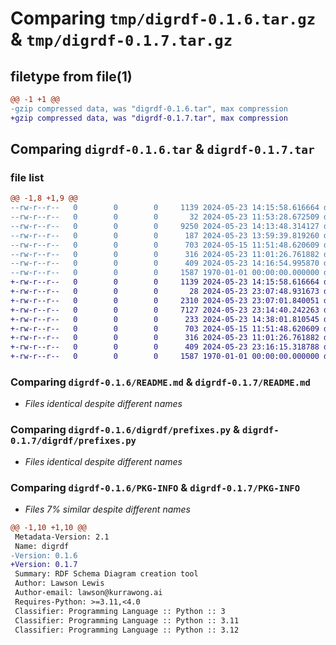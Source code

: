 # Comparing `tmp/digrdf-0.1.6.tar.gz` & `tmp/digrdf-0.1.7.tar.gz`

## filetype from file(1)

```diff
@@ -1 +1 @@
-gzip compressed data, was "digrdf-0.1.6.tar", max compression
+gzip compressed data, was "digrdf-0.1.7.tar", max compression
```

## Comparing `digrdf-0.1.6.tar` & `digrdf-0.1.7.tar`

### file list

```diff
@@ -1,8 +1,9 @@
--rw-r--r--   0        0        0     1139 2024-05-23 14:15:58.616664 digrdf-0.1.6/README.md
--rw-r--r--   0        0        0       32 2024-05-23 11:53:28.672509 digrdf-0.1.6/digrdf/__init__.py
--rw-r--r--   0        0        0     9250 2024-05-23 14:13:48.314127 digrdf-0.1.6/digrdf/__main__.py
--rw-r--r--   0        0        0      187 2024-05-23 13:59:39.819260 digrdf-0.1.6/digrdf/instance_query.sparql
--rw-r--r--   0        0        0      703 2024-05-15 11:51:48.620609 digrdf-0.1.6/digrdf/prefixes.py
--rw-r--r--   0        0        0      316 2024-05-23 11:01:26.761882 digrdf-0.1.6/digrdf/schema_query.sparql
--rw-r--r--   0        0        0      409 2024-05-23 14:16:54.995870 digrdf-0.1.6/pyproject.toml
--rw-r--r--   0        0        0     1587 1970-01-01 00:00:00.000000 digrdf-0.1.6/PKG-INFO
+-rw-r--r--   0        0        0     1139 2024-05-23 14:15:58.616664 digrdf-0.1.7/README.md
+-rw-r--r--   0        0        0       28 2024-05-23 23:07:48.931673 digrdf-0.1.7/digrdf/__init__.py
+-rw-r--r--   0        0        0     2310 2024-05-23 23:07:01.840051 digrdf-0.1.7/digrdf/__main__.py
+-rw-r--r--   0        0        0     7127 2024-05-23 23:14:40.242263 digrdf-0.1.7/digrdf/core.py
+-rw-r--r--   0        0        0      233 2024-05-23 14:38:01.810545 digrdf-0.1.7/digrdf/instance_query.sparql
+-rw-r--r--   0        0        0      703 2024-05-15 11:51:48.620609 digrdf-0.1.7/digrdf/prefixes.py
+-rw-r--r--   0        0        0      316 2024-05-23 11:01:26.761882 digrdf-0.1.7/digrdf/schema_query.sparql
+-rw-r--r--   0        0        0      409 2024-05-23 23:16:15.318788 digrdf-0.1.7/pyproject.toml
+-rw-r--r--   0        0        0     1587 1970-01-01 00:00:00.000000 digrdf-0.1.7/PKG-INFO
```

### Comparing `digrdf-0.1.6/README.md` & `digrdf-0.1.7/README.md`

 * *Files identical despite different names*

### Comparing `digrdf-0.1.6/digrdf/prefixes.py` & `digrdf-0.1.7/digrdf/prefixes.py`

 * *Files identical despite different names*

### Comparing `digrdf-0.1.6/PKG-INFO` & `digrdf-0.1.7/PKG-INFO`

 * *Files 7% similar despite different names*

```diff
@@ -1,10 +1,10 @@
 Metadata-Version: 2.1
 Name: digrdf
-Version: 0.1.6
+Version: 0.1.7
 Summary: RDF Schema Diagram creation tool
 Author: Lawson Lewis
 Author-email: lawson@kurrawong.ai
 Requires-Python: >=3.11,<4.0
 Classifier: Programming Language :: Python :: 3
 Classifier: Programming Language :: Python :: 3.11
 Classifier: Programming Language :: Python :: 3.12
```

